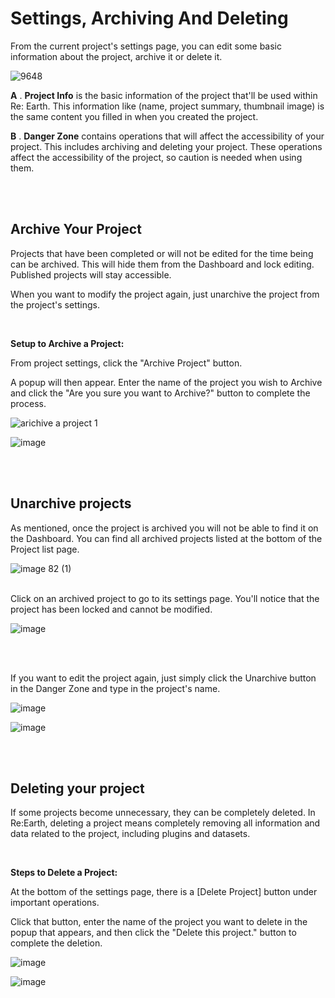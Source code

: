 # Settings, Archiving And Deleting

From the current project's settings page, you can edit some basic information about the project, archive it or delete it.

![9648](https://github.com/CS-eukarya/User-Manual-English-/assets/154571156/c6168cca-05df-4f75-b532-0bc9a2fc2eac)

**A** . **Project Info** is the basic information of the project that'll be used within Re: Earth. This information like (name, project summary, thumbnail image) is the same content you filled in when you created the project.

**B** . **Danger Zone** contains operations that will affect the accessibility of your project. This includes archiving and deleting your project. These operations affect the accessibility of the project, so caution is needed when using them.

<br>
<br>

## Archive Your Project

Projects that have been completed or will not be edited for the time being can be archived. This will hide them from the Dashboard and lock editing. Published projects will stay accessible.

When you want to modify the project again, just unarchive the project from the project's settings.

<br>

**Setup to Archive a Project:**
<br>

From project settings, click the "Archive Project" button.

A popup will then appear. Enter the name of the project you wish to Archive and click the "Are you sure you want to Archive?" button to complete the process.

![arichive a project 1](https://github.com/CS-eukarya/User-Manual-English-/assets/154571156/04a9f7e9-4ced-4f9a-9543-4886e1cd104f)


![image](https://github.com/CS-eukarya/User-Manual-English-/assets/154571156/cbcff84c-110f-42bf-a023-84afb062afdb)

<br>
<br>

## Unarchive projects

As mentioned, once the project is archived you will not be able to find it on the Dashboard. You can find all archived projects listed at the bottom of the Project list page.

![image 82 (1)](https://github.com/CS-eukarya/User-Manual-English-/assets/154571156/c4842076-95b7-4589-8453-8e00fdc141d9)
<br>
<br>

Click on an archived project to go to its settings page. You'll notice that the project has been locked and cannot be modified.

![image](https://github.com/CS-eukarya/User-Manual-English-/assets/154571156/6855d411-2fe2-46c4-bff4-91f5fdb3d942)

<br>
<br>

If you want to edit the project again, just simply click the Unarchive button in the Danger Zone and type in the project's name.

![image](https://github.com/CS-eukarya/User-Manual-English-/assets/154571156/be18aade-eb23-446c-b00c-f14216e29049)

![image](https://github.com/CS-eukarya/User-Manual-English-/assets/154571156/5ecdf24b-abc2-4360-b25f-d4cc3c24d3bd)

<br>
<br>

## Deleting your project

If some projects become unnecessary, they can be completely deleted. In Re:Earth, deleting a project means completely removing all information and data related to the project, including plugins and datasets.

<br>

**Steps to Delete a Project:**

At the bottom of the settings page, there is a [Delete Project] button under important operations.

Click that button, enter the name of the project you want to delete in the popup that appears, and then click the "Delete this project." button to complete the deletion.

![image](https://github.com/CS-eukarya/User-Manual-English-/assets/154571156/deac90e2-f8df-402b-8487-c2bbcfedbc90)

![image](https://github.com/CS-eukarya/User-Manual-English-/assets/154571156/b6900ebe-e4ab-4f8a-bbc2-7c275719b16c)

